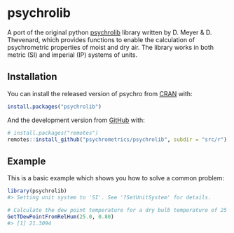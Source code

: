 
<!-- README.md is generated from README.Rmd. Please edit that file -->

# psychrolib

A port of the original python
[psychrolib](https://github.com/psychrometrics/psychrolib) library
written by D. Meyer & D. Thevenard, which provides functions to enable
the calculation of psychrometric properties of moist and dry air. The
library works in both metric (SI) and imperial (IP) systems of units.

## Installation

You can install the released version of psychro from
[CRAN](https://CRAN.R-project.org) with:

``` r
install.packages("psychrolib")
```

And the development version from [GitHub](https://github.com/) with:

``` r
# install.packages("remotes")
remotes::install_github("psychrometrics/psychrolib", subdir = "src/r")
```

## Example

This is a basic example which shows you how to solve a common problem:

``` r
library(psychrolib)
#> Setting unit system to 'SI'. See '?SetUnitSystem' for details.

# Calculate the dew point temperature for a dry bulb temperature of 25 C and a relative humidity of 80%
GetTDewPointFromRelHum(25.0, 0.80)
#> [1] 21.3094
```
